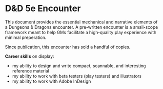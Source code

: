 # D&D 5e Encounter

This document provides the essential mechanical and narrative elements of a Dungeons & Dragons encounter. A pre-written encounter is a small-scope framework meant to help GMs facilitate a high-quality play experience with minimal preperation.

Since publication, this encounter has sold a handful of copies.

**Career skills** on display:

- my ability to design and write compact, scannable, and interesting reference material
- my ability to work with beta testers (play testers) and illustrators
- my ability to work with Adobe InDesign
